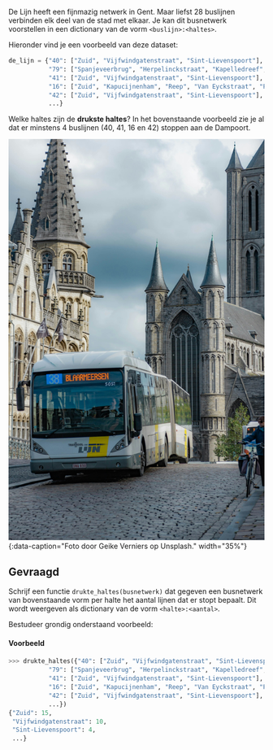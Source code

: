 De Lijn heeft een fijnmazig netwerk in Gent. Maar liefst 28 buslijnen verbinden elk deel van de stad met elkaar. Je kan dit busnetwerk voorstellen in een dictionary van de vorm `<buslijn>:<haltes>`.

Hieronder vind je een voorbeeld van deze dataset:

```python
de_lijn = {"40": ["Zuid", "Vijfwindgatenstraat", "Sint-Lievenspoort"], 
           "79": ["Spanjeveerbrug", "Herpelinckstraat", "Kapelledreef", "Arcelor Mittal"], 
           "41": ["Zuid", "Vijfwindgatenstraat", "Sint-Lievenspoort"], 
           "16": ["Zuid", "Kapucijnenham", "Reep", "Van Eyckstraat", "Puinstraat", "Lousbergsbrug", "Lousbergskaai", "Zalmstraat", "Minneplein"], 
           "42": ["Zuid", "Vijfwindgatenstraat", "Sint-Lievenspoort"], 
           ...}
```

Welke haltes zijn de **drukste haltes**? In het bovenstaande voorbeeld zie je al dat er minstens 4 buslijnen (40, 41, 16 en 42) stoppen aan de Dampoort. 

![Foto door Geike Verniers op Unsplash.](media/geike-verniers.jpg "Foto door Geike Verniers op Unsplash."){:data-caption="Foto door Geike Verniers op Unsplash." width="35%"}

## Gevraagd
Schrijf een functie `drukte_haltes(busnetwerk)` dat gegeven een busnetwerk van bovenstaande vorm per halte het aantal lijnen dat er stopt bepaalt. Dit wordt weergeven als dictionary van de vorm `<halte>:<aantal>`.

Bestudeer grondig onderstaand voorbeeld:

#### Voorbeeld

```python
>>> drukte_haltes({"40": ["Zuid", "Vijfwindgatenstraat", "Sint-Lievenspoort"], 
           "79": ["Spanjeveerbrug", "Herpelinckstraat", "Kapelledreef", "Arcelor Mittal"], 
           "41": ["Zuid", "Vijfwindgatenstraat", "Sint-Lievenspoort"], 
           "16": ["Zuid", "Kapucijnenham", "Reep", "Van Eyckstraat", "Puinstraat", "Lousbergsbrug", "Lousbergskaai", "Zalmstraat", "Minneplein"], 
           "42": ["Zuid", "Vijfwindgatenstraat", "Sint-Lievenspoort"], 
           ...})
{"Zuid": 15,
 "Vijfwindgatenstraat": 10,
 "Sint-Lievenspoort": 4,
 ...}
```
